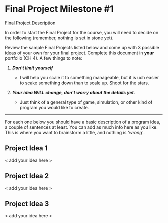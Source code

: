 # Final Project Milestone #1

[Final Project Description](https://docs.google.com/document/d/1j3zgypVjPjzXl4pL1_Wpjvp3GLCW9zcFydkwUjNfNUA/edit?usp=sharing)

In order to start the Final Project for the course, you will need to decide on the following (remember, nothing is set in stone yet).

Review the sample Final Projects listed below and come up with 3 possible ideas of your own for your final project. Complete this document in **your** portfolio (CH 4). A few things to note:

1. ***Don't limit yourself***
    * I will help you scale it to something manageable, but it is  uch easier to scake something down than to scale up. Shoot for the stars.

2. ***Your idea WILL change, don't worry about the details yet.***
    * Just think of a general type of game, simulation, or other kind of program you would like to create.

***

For each one below you should have a basic description of a program idea, a couple of sentences at least. You can add as much info here as you like. This is where you want to brainstorm a little, and nothing is *'wrong'*.

## Project Idea 1

< add your idea here >

## Project Idea 2

< add your idea here >

## Project Idea 3

< add your idea here >
